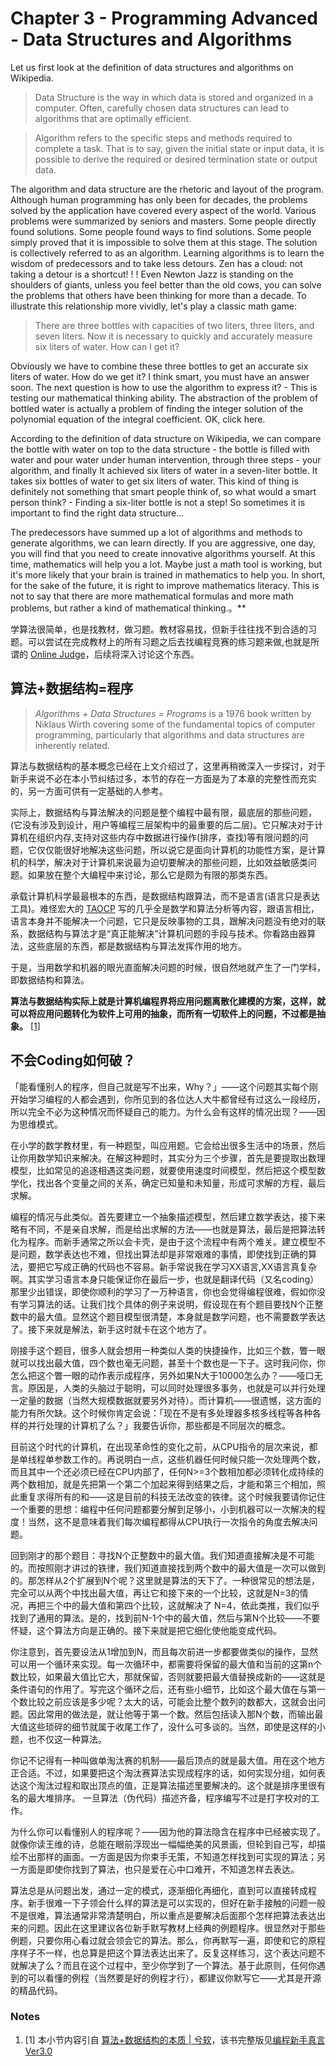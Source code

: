 # Chapter 3 - Programming Advanced - Data Structures and Algorithms

Let us first look at the definition of data structures and algorithms on Wikipedia.

> Data Structure is the way in which data is stored and organized in a computer. Often, carefully chosen data structures can lead to algorithms that are optimally efficient.

> Algorithm refers to the specific steps and methods required to complete a task. That is to say, given the initial state or input data, it is possible to derive the required or desired termination state or output data.

The algorithm and data structure are the rhetoric and layout of the program. Although human programming has only been for decades, the problems solved by the application have covered every aspect of the world. Various problems were summarized by seniors and masters. Some people directly found solutions. Some people found ways to find solutions. Some people simply proved that it is impossible to solve them at this stage. The solution is collectively referred to as an algorithm. Learning algorithms is to learn the wisdom of predecessors and to take less detours. Zen has a cloud: not taking a detour is a shortcut! ! ! Even Newton Jazz is standing on the shoulders of giants, unless you feel better than the old cows, you can solve the problems that others have been thinking for more than a decade. To illustrate this relationship more vividly, let's play a classic math game:

> There are three bottles with capacities of two liters, three liters, and seven liters. Now it is necessary to quickly and accurately measure six liters of water. How can I get it?

Obviously we have to combine these three bottles to get an accurate six liters of water. How do we get it? I think smart, you must have an answer soon. The next question is how to use the algorithm to express it? - This is testing our mathematical thinking ability. The abstraction of the problem of bottled water is actually a problem of finding the integer solution of the polynomial equation of the integral coefficient. OK, click here.

According to the definition of data structure on Wikipedia, we can compare the bottle with water on top to the data structure - the bottle is filled with water and pour water under human intervention, through three steps - your algorithm, and finally It achieved six liters of water in a seven-liter bottle. It takes six bottles of water to get six liters of water. This kind of thing is definitely not something that smart people think of, so what would a smart person think? - Finding a six-liter bottle is not a step! So sometimes it is important to find the right data structure...

The predecessors have summed up a lot of algorithms and methods to generate algorithms, we can learn directly. If you are aggressive, one day, you will find that you need to create innovative algorithms yourself. At this time, mathematics will help you a lot. Maybe just a math tool is working, but it's more likely that your brain is trained in mathematics to help you. In short, for the sake of the future, it is right to improve mathematics literacy. This is not to say that there are more mathematical formulas and more math problems, but rather a kind of mathematical thinking.。**

学算法很简单，也是找教材，做习题。教材容易找，但新手往往找不到合适的习题。可以尝试在完成教材上的所有习题之后去找编程竞赛的练习题来做,也就是所谓的 [Online Judge](http://en.wikipedia.org/wiki/Online_judge)，后续将深入讨论这个东西。

## 算法+数据结构=程序

> *Algorithms + Data Structures = Programs* is a 1976 book written by Niklaus Wirth covering some of the fundamental topics of computer programming, particularly that algorithms and data structures are inherently related.

算法与数据结构的基本概念已经在上文介绍过了，这里再稍微深入一步探讨，对于新手来说不必在本小节纠结过多，本节的存在一方面是为了本章的完整性而充实的，另一方面可供有一定基础的人参考。

实际上，数据结构与算法解决的问题是整个编程中最有限，最底层的那些问题，(它没有涉及到设计，用户等编程三层架构中的最重要的后二层)。它只解决对于计算机在组织内存,支持对这些内存中数据进行操作(排序，查找)等有限问题的问题，它仅仅能很好地解决这些问题，所以说它是面向计算机的功能性方案，是计算机的科学，解决对于计算机来说最为迫切要解决的那些问题，比如效益敏感类问题。如果放在整个大编程中来讨论，那么它是颇为有限的那类东西。

承载计算机科学最最根本的东西，是数据结构跟算法，而不是语言(语言只是表达工具)。难怪宏大的 [TAOCP](http://zh.wikipedia.org/wiki/%E8%AE%A1%E7%AE%97%E6%9C%BA%E7%A8%8B%E5%BA%8F%E8%AE%BE%E8%AE%A1%E8%89%BA%E6%9C%AF) 写的几乎全是数学和算法分析等内容，跟语言相比，语言本身并不能解决一个问题，它只是反映事物的工具，跟解决问题没有绝对的联系，数据结构与算法才是“真正能解决”计算机问题的手段与技术。你看路由器算法，这些底层的东西，都是数据结构与算法发挥作用的地方。

于是，当用数学和机器的眼光直面解决问题的时候，很自然地就产生了一门学科，即数据结构和算法。

**算法与数据结构实际上就是计算机编程界将应用问题离散化建模的方案，这样，就可以将应用问题转化为软件上可用的抽象，而所有一切软件上的问题，不过都是抽象。** [[1]](#ref1)


## 不会Coding如何破？

「能看懂别人的程序，但自己就是写不出来，Why？」——这个问题其实每个刚开始学习编程的人都会遇到，你所见到的各位达人大牛都曾经有过这么一段经历，所以完全不必为这种情况而怀疑自己的能力。为什么会有这样的情况出现？——因为思维模式。

在小学的数学教材里，有一种题型，叫应用题。它会给出很多生活中的场景，然后让你用数学知识来解决。在解这种题时，其实分为三个步骤，首先是要提取出数理模型，比如常见的追逐相遇这类问题，就要使用速度时间模型，然后把这个模型数学化，找出各个变量之间的关系，确定已知量和未知量，形成可求解的方程，最后求解。

编程的情况与此类似。首先要建立一个抽象描述模型，然后建立数学表达，接下来略有不同，不是亲自求解，而是给出求解的方法——也就是算法，最后是把算法转化为程序。而新手通常之所以会卡壳，是由于这个流程中有两个难关。建立模型不是问题，数学表达也不难，但找出算法却是非常艰难的事情，即使找到正确的算法，要把它写成正确的代码也不容易。新手常说我在学习XX语言,XX语言真复杂啊。其实学习语言本身只能保证你在最后一步，也就是翻译代码（又名coding）那里少出错误，即使你顺利的学习了一万种语言，你也会觉得编程很难，假如你没有学习算法的话。让我们找个具体的例子来说明，假设现在有个题目要找N个正整数中的最大值。显然这个题目模型很清楚，本身就是数学问题，也不需要数学表达了。接下来就是解法，新手这时就卡在这个地方了。

刚接手这个题目，很多人就会想用一种类似人类的快捷操作，比如三个数，瞥一眼就可以找出最大值，四个数也毫无问题，甚至十个数也是一下子。这时我问你，你怎么把这个瞥一眼的动作表示成程序，另外如果N大于10000怎么办？——哑口无言。原因是，人类的头脑过于聪明，可以同时处理很多事务，也就是可以并行处理一定量的数据（当然大规模数据就要另外对待）。而计算机——很遗憾，这方面的能力有所欠缺。这个时候你肯定会说：「现在不是有多处理器多核多线程等各种各样的并行处理的计算机了么？」我要告诉你，那些都是不同层次的概念。

目前这个时代的计算机，在出现革命性的变化之前，从CPU指令的层次来说，都是单线程单参数工作的。再说明白一点，这些机器任何时候只能一次处理两个数，而且其中一个还必须已经在CPU内部了，任何N>=3个数相加都必须转化成持续的两个数相加，就是先把第一个第二个加起来得到结果之后，才能和第三个相加，照此重复求得所有的和——这是目前的科技无法改变的铁律。这个时候我要请你记住一个重要的思想：编程中任何问题都要分解到足够小，小到机器可以一次解决的程度！当然，这不是意味着我们每次编程都得从CPU执行一次指令的角度去解决问题。

回到刚才的那个题目：寻找N个正整数中的最大值。我们知道直接解决是不可能的。而按照刚才讲过的铁律，我们知道直接找到两个数中的最大值是一次可以做到的。那怎样从2个扩展到N个呢？这里就是算法的天下了。一种很常见的想法是，完全可以从两个中找出最大值，再让它和接下来的一个比较，这就是N=3的情况，再把三个中的最大值和第四个比较，这就解决了 N=4，依此类推，我们似乎找到了通用的算法。是的，找到前N-1个中的最大值，然后与第N个比较——不要怀疑，这个算法方向是正确的。接下来就是把它细化使他能变成代码。

你注意到，首先要设法从1增加到N，而且每次前进一步都要做类似的操作，显然可以用一个循环来实现。每一次循环中，都需要将保留的最大值和当前的这第n个数比较，如果最大值比它大，那就保留，否则就要把最大值替换成新的——这就是条件语句的作用了。写完这个循环之后，还有些小细节，比如这个最大值在与第一个数比较之前应该是多少呢？太大的话，可能会比整个数列的数都大，这就会出问题。因此常用的做法是，就让他等于第一个数。然后包括读入那N个数，而输出最大值这些琐碎的细节就属于收尾工作了，没什么可多谈的。当然，即使是这样的小题，也不仅这一种算法。

你记不记得有一种叫做单淘汰赛的机制——最后顶点的就是最大值。用在这个地方正合适。不过，如果要把这个淘汰赛算法实现成程序的话，如何实现分组，如何表达这个淘汰过程和取出顶点的值，正是算法描述里要解决的。这个就是排序里很有名的最大堆排序。<a name="sec-coding"></a> 一旦算法（伪代码）描述齐备，程序编写不过是打字校对的工作。

为什么你可以看懂别人的程序呢？——因为他的算法隐含在程序中已经被实现了。就像你读王维的诗，总能在眼前浮现出一幅幅绝美的风景画，但轮到自己写，却描绘不出那样的画面。一方面是因为你束手无策，不知道怎样找到可实现的算法；另一方面是即使你找到了算法，也只是爱在心中口难开，不知道怎样去表达。

算法总是从问题出发，通过一定的模式，逐渐细化再细化，直到可以直接转成程序。新手很难一下子领会什么样的算法是可以实现的，但好在新手接触的问题一般不是很难，算法通常非常清楚明白，所以重点是要解决后面那个怎样把算法表达出来的问题。因此在这里建议各位新手默写教材上经典的例题程序。很显然对于那些例题，只要你用心看过就会领会它的算法。那么，你再默写一遍，即使和它的原程序样子不一样，也总算是把这个算法表达出来了。反复这样练习，这个表达问题不就解决了么？而且在这个过程中，至少你学到了一个算法。基于此原则，任何你遇到的可以看懂的例程（当然要是好的例程才行），都建议你默写它——尤其是开源的精品代码。


### Notes

1. <a name="ref1">[1]</a> 本小节内容引自 [算法+数据结构的本质 | 兮软](http://dev.gameres.com/Program/Other/bcxszyforgameres/bcxszy/xisofts.sinaapp.com/@p=104.htm)，该书完整版见[编程新手真言Ver3.0](http://dev.gameres.com/Program/Other/bcxszyforgameres/bcxszy/xisofts.sinaapp.com/@p=5.htm)
